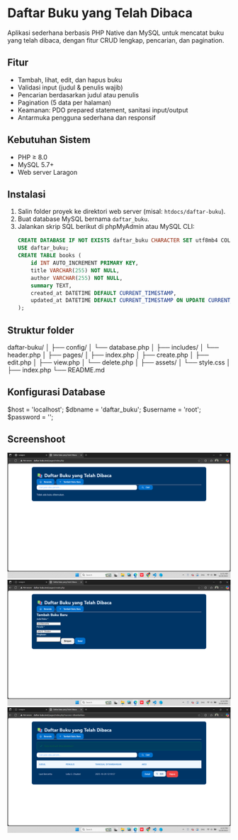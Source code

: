 # Daftar Buku yang Telah Dibaca

Aplikasi sederhana berbasis PHP Native dan MySQL untuk mencatat buku yang telah dibaca, dengan fitur CRUD lengkap, pencarian, dan pagination.

## Fitur

- Tambah, lihat, edit, dan hapus buku
- Validasi input (judul & penulis wajib)
- Pencarian berdasarkan judul atau penulis
- Pagination (5 data per halaman)
- Keamanan: PDO prepared statement, sanitasi input/output
- Antarmuka pengguna sederhana dan responsif

## Kebutuhan Sistem

- PHP ≥ 8.0
- MySQL 5.7+
- Web server Laragon

## Instalasi

1. Salin folder proyek ke direktori web server (misal: `htdocs/daftar-buku`).
2. Buat database MySQL bernama `daftar_buku`.
3. Jalankan skrip SQL berikut di phpMyAdmin atau MySQL CLI:
   ```sql
   CREATE DATABASE IF NOT EXISTS daftar_buku CHARACTER SET utf8mb4 COLLATE utf8mb4_unicode_ci;
   USE daftar_buku;
   CREATE TABLE books (
       id INT AUTO_INCREMENT PRIMARY KEY,
       title VARCHAR(255) NOT NULL,
       author VARCHAR(255) NOT NULL,
       summary TEXT,
       created_at DATETIME DEFAULT CURRENT_TIMESTAMP,
       updated_at DATETIME DEFAULT CURRENT_TIMESTAMP ON UPDATE CURRENT_TIMESTAMP
   );
   ```

## Struktur folder

daftar-buku/
│
├── config/
│ └── database.php
│
├── includes/
│ └── header.php
│
├── pages/
│ ├── index.php
│ ├── create.php
│ ├── edit.php
│ ├── view.php
│ └── delete.php
│
├── assets/
│ └── style.css
│
├── index.php
└── README.md

## Konfigurasi Database

$host = 'localhost';
$dbname = 'daftar_buku';
$username = 'root';
$password = '';

## Screenshoot

![alt text](./assets/tampilan-awal.png)
![alt text](./assets/tambah-buku.png)
![alt text](./assets/tampilan-akhir.png)
